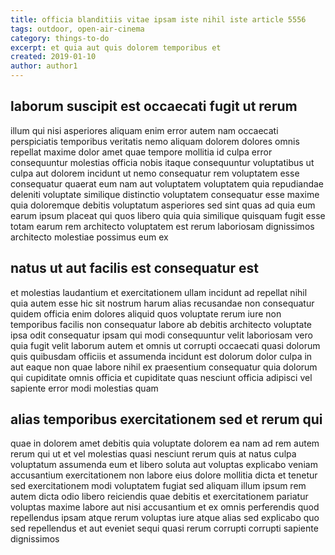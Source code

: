 ```yaml
---
title: officia blanditiis vitae ipsam iste nihil iste article 5556
tags: outdoor, open-air-cinema
category: things-to-do
excerpt: et quia aut quis dolorem temporibus et
created: 2019-01-10
author: author1
---
```


## laborum suscipit est occaecati fugit ut rerum

illum qui nisi asperiores aliquam enim error autem nam occaecati perspiciatis temporibus veritatis nemo aliquam dolorem dolores omnis repellat maxime dolor amet quae tempore mollitia id culpa error consequuntur molestias officia nobis itaque consequuntur voluptatibus ut culpa aut dolorem incidunt ut nemo consequatur rem voluptatem esse consequatur quaerat eum nam aut voluptatem voluptatem quia repudiandae deleniti voluptate similique distinctio voluptatem consequatur esse maxime quia doloremque debitis voluptatum asperiores sed sint quas ad quia eum earum ipsum placeat qui quos libero quia quia similique quisquam fugit esse totam earum rem architecto voluptatem est rerum laboriosam dignissimos architecto molestiae possimus eum ex

## natus ut aut facilis est consequatur est

et molestias laudantium et exercitationem ullam incidunt ad repellat nihil quia autem esse hic sit nostrum harum alias recusandae non consequatur quidem officia enim dolores aliquid quos voluptate rerum iure non temporibus facilis non consequatur labore ab debitis architecto voluptate ipsa odit consequatur ipsam qui modi consequuntur velit laboriosam vero quia fugit velit laborum autem et omnis ut corrupti occaecati quasi dolorum quis quibusdam officiis et assumenda incidunt est dolorum dolor culpa in aut eaque non quae labore nihil ex praesentium consequatur quia dolorum qui cupiditate omnis officia et cupiditate quas nesciunt officia adipisci vel sapiente error modi molestias quam

## alias temporibus exercitationem sed et rerum qui

quae in dolorem amet debitis quia voluptate dolorem ea nam ad rem autem rerum qui ut et vel molestias quasi nesciunt rerum quis at natus culpa voluptatum assumenda eum et libero soluta aut voluptas explicabo veniam accusantium exercitationem non labore eius dolore mollitia dicta et tenetur sed exercitationem modi voluptatem fugiat sed aliquam illum ipsum rem autem dicta odio libero reiciendis quae debitis et exercitationem pariatur voluptas maxime labore aut nisi accusantium et ex omnis perferendis quod repellendus ipsam atque rerum voluptas iure atque alias sed explicabo quo sed repellendus et aut eveniet sequi quasi rerum corrupti corrupti sapiente dignissimos
